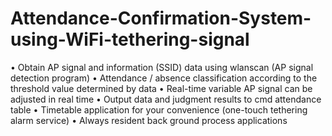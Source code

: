 # Attendance-Confirmation-System-using-WiFi-tethering-signal

• Obtain AP signal and information (SSID) data using wlanscan (AP signal detection program)
• Attendance / absence classification according to the threshold value determined by data
• Real-time variable AP signal can be adjusted in real time
• Output data and judgment results to cmd attendance table
• Timetable application for your convenience (one-touch tethering alarm service)
• Always resident back ground process applications

